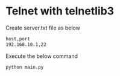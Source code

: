 # Telnet with telnetlib3
Create server.txt file as below

```txt
host,port
192.168.10.1,22
```

Execute the below command 
```bash
python main.py
```